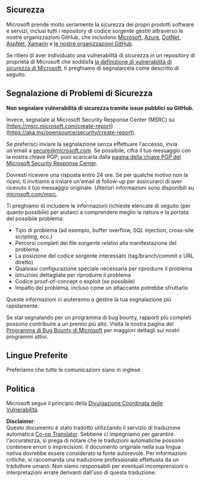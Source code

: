 <!--
CO_OP_TRANSLATOR_METADATA:
{
  "original_hash": "a583f49d359c7ebba61433e4dfcd05a9",
  "translation_date": "2025-08-26T06:54:25+00:00",
  "source_file": "SECURITY.md",
  "language_code": "it"
}
-->
## Sicurezza

Microsoft prende molto seriamente la sicurezza dei propri prodotti software e servizi, inclusi tutti i repository di codice sorgente gestiti attraverso le nostre organizzazioni GitHub, che includono [Microsoft](https://github.com/Microsoft), [Azure](https://github.com/Azure), [DotNet](https://github.com/dotnet), [AspNet](https://github.com/aspnet), [Xamarin](https://github.com/xamarin) e [le nostre organizzazioni GitHub](https://opensource.microsoft.com/).

Se ritieni di aver individuato una vulnerabilità di sicurezza in un repository di proprietà di Microsoft che soddisfa [la definizione di vulnerabilità di sicurezza di Microsoft](https://aka.ms/opensource/security/definition), ti preghiamo di segnalarcela come descritto di seguito.

## Segnalazione di Problemi di Sicurezza

**Non segnalare vulnerabilità di sicurezza tramite issue pubblici su GitHub.**

Invece, segnalale al Microsoft Security Response Center (MSRC) su [https://msrc.microsoft.com/create-report](https://aka.ms/opensource/security/create-report).

Se preferisci inviare la segnalazione senza effettuare l'accesso, invia un'email a [secure@microsoft.com](mailto:secure@microsoft.com). Se possibile, cifra il tuo messaggio con la nostra chiave PGP; puoi scaricarla dalla [pagina della chiave PGP del Microsoft Security Response Center](https://aka.ms/opensource/security/pgpkey).

Dovresti ricevere una risposta entro 24 ore. Se per qualche motivo non la ricevi, ti invitiamo a inviare un'email di follow-up per assicurarci di aver ricevuto il tuo messaggio originale. Ulteriori informazioni sono disponibili su [microsoft.com/msrc](https://aka.ms/opensource/security/msrc).

Ti preghiamo di includere le informazioni richieste elencate di seguito (per quanto possibile) per aiutarci a comprendere meglio la natura e la portata del possibile problema:

  * Tipo di problema (ad esempio, buffer overflow, SQL injection, cross-site scripting, ecc.)
  * Percorsi completi dei file sorgente relativi alla manifestazione del problema
  * La posizione del codice sorgente interessato (tag/branch/commit o URL diretto)
  * Qualsiasi configurazione speciale necessaria per riprodurre il problema
  * Istruzioni dettagliate per riprodurre il problema
  * Codice proof-of-concept o exploit (se possibile)
  * Impatto del problema, incluso come un attaccante potrebbe sfruttarlo

Queste informazioni ci aiuteranno a gestire la tua segnalazione più rapidamente.

Se stai segnalando per un programma di bug bounty, rapporti più completi possono contribuire a un premio più alto. Visita la nostra pagina del [Programma di Bug Bounty di Microsoft](https://aka.ms/opensource/security/bounty) per maggiori dettagli sui nostri programmi attivi.

## Lingue Preferite

Preferiamo che tutte le comunicazioni siano in inglese.

## Politica

Microsoft segue il principio della [Divulgazione Coordinata delle Vulnerabilità](https://aka.ms/opensource/security/cvd).

**Disclaimer**:  
Questo documento è stato tradotto utilizzando il servizio di traduzione automatica [Co-op Translator](https://github.com/Azure/co-op-translator). Sebbene ci impegniamo per garantire l'accuratezza, si prega di notare che le traduzioni automatiche possono contenere errori o imprecisioni. Il documento originale nella sua lingua nativa dovrebbe essere considerato la fonte autorevole. Per informazioni critiche, si raccomanda una traduzione professionale effettuata da un traduttore umano. Non siamo responsabili per eventuali incomprensioni o interpretazioni errate derivanti dall'uso di questa traduzione.